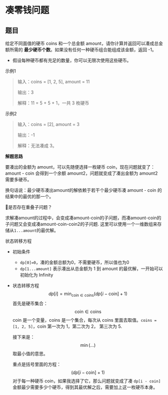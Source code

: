# 凑零钱问题

## 题目

给定不同面值的硬币 coins 和一个总金额 amount，请你计算并返回可以凑成总金额所需的 **最少硬币个数**。如果没有任何一种硬币组合能组成该金额，返回 -1。

- 假设每种硬币都有充足的数量，你可以无限次使用这些硬币。

示例1

>输入：coins = [1, 2, 5], amount = 11
>
>输出：3
>
>解释：11 = 5 + 5 + 1，一共 3 枚硬币

示例2

>输入：coins = [2],  amount = 3
>
>输出：-1
>
>解释：无法凑成 3。



**解题思路**

要凑出的金额为 amount，可以先随便选择一枚硬币 coin，现在问题就变了：amount - coin 会得到一个余额 amount2，问题就变成了凑出金额为 amount2 需要多硬币。

换句话说：最少硬币凑出amount的解依赖于若干个最少硬币凑 amount - coin 的结果中的最优的那一个。



🙋是否存在重叠子问题？

求解凑amount的过程中，会变成凑amount-coin的子问题，而凑amount-coin的子问题又会变成凑amount-coin-coin2的子问题. 这里可以使用一个一维数组来存储从`1...amount`的最优解。



状态转移方程

- 初始条件
  - `dp[0]=0`，凑的金额总额为0，不需要硬币，所以值也为0
  - `dp[1...amount]` 表示凑出从总金额为 1 到 amount 的最优解，一开始可以初始化为 Infinity

- 状态转移方程
  $$
  dp[i] = \min_{\text{coin} \in \text{coins}} \bigl(dp[i - \text{coin}] + 1\bigr)
  $$
  首先是硬币集合：
  $$
  \text{coin} \in \text{coins}
  $$
  coin 是一个变量，coins 是一个集合，每次从 coins 里面去取值。`coins =[1, 2, 5]`，coin 第一次为 1，第二次为 2， 第三次为 5.

  接下来是：
  $$
  \min\bigl(...)
  $$
  取最小值的意思。

  重点是括号里面的方程：
  $$
  \bigl(dp[i - \text{coin}] + 1\bigr)
  $$
  对于每一种硬币 coin，如果我选择了它，那么问题就变成了凑 `dp[i - coin]` 金额最少需要多少个硬币，得到其最优解之后，需要加上这一枚硬币本身。

